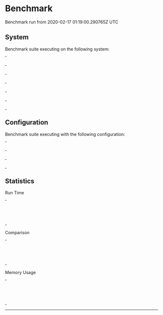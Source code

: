 # Benchmark

Benchmark run from 2020-02-17 01:19:00.290765Z UTC

## System

Benchmark suite executing on the following system:

<table style="width: 1%">
  <tr>
    <th style="width: 1%; white-space: nowrap">Operating System</th>
    <td>macOS</td>
  </tr><tr>
    <th style="white-space: nowrap">CPU Information</th>
    <td style="white-space: nowrap">Intel(R) Core(TM) i9-9880H CPU @ 2.30GHz</td>
  </tr><tr>
    <th style="white-space: nowrap">Number of Available Cores</th>
    <td style="white-space: nowrap">16</td>
  </tr><tr>
    <th style="white-space: nowrap">Available Memory</th>
    <td style="white-space: nowrap">32 GB</td>
  </tr><tr>
    <th style="white-space: nowrap">Elixir Version</th>
    <td style="white-space: nowrap">1.7.4</td>
  </tr><tr>
    <th style="white-space: nowrap">Erlang Version</th>
    <td style="white-space: nowrap">22.0</td>
  </tr>
</table>

## Configuration

Benchmark suite executing with the following configuration:

<table style="width: 1%">
  <tr>
    <th style="width: 1%">:time</th>
    <td style="white-space: nowrap">20 s</td>
  </tr><tr>
    <th>:parallel</th>
    <td style="white-space: nowrap">1</td>
  </tr><tr>
    <th>:warmup</th>
    <td style="white-space: nowrap">1 s</td>
  </tr>
</table>

## Statistics


Run Time
<table style="width: 1%">
  <tr>
    <th>Name</th>
    <th style="text-align: right">IPS</th>
    <th style="text-align: right">Average</th>
    <th style="text-align: right">Devitation</th>
    <th style="text-align: right">Median</th>
    <th style="text-align: right">99th&nbsp;%</th>
  </tr>
  <tr>
    <td style="white-space: nowrap">Hound</td>
    <td style="white-space: nowrap; text-align: right">0.45</td>
    <td style="white-space: nowrap; text-align: right">2.24 s</td>
    <td style="white-space: nowrap; text-align: right">±7.03%</td>
    <td style="white-space: nowrap; text-align: right">2.21 s</td>
    <td style="white-space: nowrap; text-align: right">2.66 s</td>
  </tr>
  <tr>
    <td style="white-space: nowrap">Wallaby</td>
    <td style="white-space: nowrap; text-align: right">0.44</td>
    <td style="white-space: nowrap; text-align: right">2.29 s</td>
    <td style="white-space: nowrap; text-align: right">±3.12%</td>
    <td style="white-space: nowrap; text-align: right">2.29 s</td>
    <td style="white-space: nowrap; text-align: right">2.41 s</td>
  </tr>
</table>

Comparison
<table style="width: 1%">
  <tr>
    <th>Name</th>
    <th style="text-align: right">IPS</th>
    <th style="text-align: right">Slower</th>
  <tr>
    <td style="white-space: nowrap">Hound</td>
    <td style="white-space: nowrap;text-align: right">0.45</td>
    <td>&nbsp;</td>
  </tr>
  <tr>
    <td style="white-space: nowrap">Wallaby</td>
    <td style="white-space: nowrap; text-align: right">0.44</td>
    <td style="white-space: nowrap; text-align: right">1.02x</td>
  </tr>
</table>

Memory Usage
<table style="width: 1%">
  <tr>
    <th>Name</th>
    <th style="text-align: right">Memory</th>
      <th style="text-align: right">Factor</th>
  </tr>
  <tr>
    <td style="white-space: nowrap">Hound</td>
    <td style="white-space: nowrap">0.91 MB</td>
      <td>&nbsp;</td>
  </tr>
  <tr>
    <td style="white-space: nowrap">Wallaby</td>
    <td style="white-space: nowrap">2.99 MB</td>
    <td>3.29x</td>
  </tr>
</table>

<hr/>

